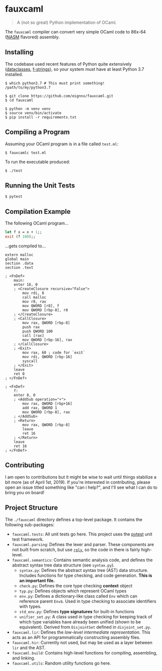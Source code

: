 # fauxcaml
> A (not so great) Python implementation of OCaml.

The `fauxcaml` compiler can convert very simple OCaml code to 86x-64 ([NASM](https://en.wikipedia.org/wiki/Netwide_Assembler) flavored) assembly.

## Installing

The codebase used recent features of Python quite extensively ([dataclasses](https://docs.python.org/3/library/dataclasses.html), [f-strings](https://www.python.org/dev/peps/pep-0498/)), so your system must have at least Python 3.7 installed.

```shell
$ which python3.7 # This must print something!
/path/to/my/python3.7

$ git clone https://github.com/eignnx/fauxcaml.git
$ cd fauxcaml

$ python -m venv venv
$ source venv/bin/activate
$ pip install -r requirements.txt

```

## Compiling a Program

Assuming your OCaml program is in a file called `test.ml`:

```shell
$ fauxcamlc test.ml
```

To run the executable produced:

```shell
$ ./test
```

## Running the Unit Tests

```shell
$ pytest
```

## Compilation Example

The following OCaml program...

```ocaml
let f x = x + 1;;
exit (f 100);;
```

...gets compiled to...

```assembly
extern malloc
global main
section .data
section .text

; <FnDef>
    main:
    enter 16, 0
    ; <CreateClosure recursive="False">
        mov rdi, 8
        call malloc
        mov r8, rax
        mov QWORD [r8], f
        mov QWORD [rbp-8], r8
    ; </CreateClosure>
    ; <CallClosure>
        mov rax, QWORD [rbp-8]
        push rax
        push QWORD 100
        call [rax]
        mov QWORD [rbp-16], rax
    ; </CallClosure>
    ; <Exit>
        mov rax, 60 ; code for `exit`
        mov rdi, QWORD [rbp-16]
        syscall
    ; </Exit>
    leave
    ret 0
; </FnDef>

; <FnDef>
    f:
    enter 8, 0
    ; <AddSub operation="+">
        mov rax, QWORD [rbp+16]
        add rax, QWORD 1
        mov QWORD [rbp-8], rax
    ; </AddSub>
    ; <Return>
        mov rax, QWORD [rbp-8]
        leave
        ret 16
    ; </Return>
    leave
    ret 16
; </FnDef>
```

## Contributing

I am open to contributions but it might be wise to wait until things stabilize a bit more (as of April 1st, 2019). If you're interested in contributing, please open an issue titled something like "can i help?", and I'll see what I can do to bring you on board!

## Project Structure

The `./fauxcaml` directory defines a top-level package. It contains the following sub-packages:

* `fauxcaml.tests`: All unit tests go here. This project uses the [pytest](https://docs.pytest.org/en/latest/) unit test framework.
* `fauxcaml.parsing`: Defines the lexer and parser. These components are not built from scratch, but use [`rply`](https://github.com/alex/rply), so the code in there is fairly high-level.
* `fauxcaml.semantics`: Contains semantic analysis code, and defines the abstract syntax tree data structure (see `syntax.py`).
  * `syntax.py`: Defines the abstract syntax tree (AST) data structure. Includes functions for type checking, and code generation. **This is an important file.**
  * `check.py`: Defines the core type checking **context** object
  * `typ.py`: Defines objects which represent OCaml types
  * `env.py`: Defines a dictionary-like class called `Env` which can reference parent `Env`s. Used in type checking to associate identifiers with types.
  * `std_env.py`: Defines **type signatures** for built-in functions
  * `unifier_set.py`: A class used in type checking for keeping track of which type variables have already been unified (shown to be equivalent). Derived from `DisjointSet` defined in `disjoint_set.py`.
* `fauxcaml.lir`: Defines the *low-level intermediate representation*. This acts as an API for programmatically constructing assembly files.
* `fauxcaml.hir`: Currently not used, but may be used as a layer between `lir` and the AST.
* `fauxcaml.build`: Contains high-level functions for compiling, assembling, and linking. 
* `fauxcaml.utils`: Random utility functions go here.
